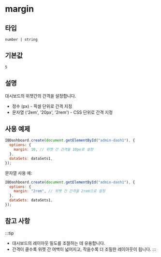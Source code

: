 # margin

## 타입

`number | string`

## 기본값

`5`

## 설명

대시보드의 위젯간의 간격을 설정합니다.

- 정수 (px) - 픽셀 단위로 간격 지정
- 문자열 ('2em', '20px', '2rem') - CSS 단위로 간격 지정

## 사용 예제

```javascript
IBDashboard.create(document.getElementById("admin-dash1"), {
  options: {
    margin: 10, // 위젯 간 간격을 10px로 설정
  },
  dataSets: dataSets1,
});
```

문자열 사용 예:

```javascript
IBDashboard.create(document.getElementById("admin-dash1"), {
  options: {
    margin: "2rem", // 위젯 간 간격을 2rem으로 설정
  },
  dataSets: dataSets1,
});
```

## 참고 사항
:::tip
- 대시보드의 레이아웃 밀도를 조절하는 데 유용합니다.
- 간격이 클수록 위젯 간 여백이 넓어지고, 작을수록 더 조밀한 레이아웃이 됩니다.
:::